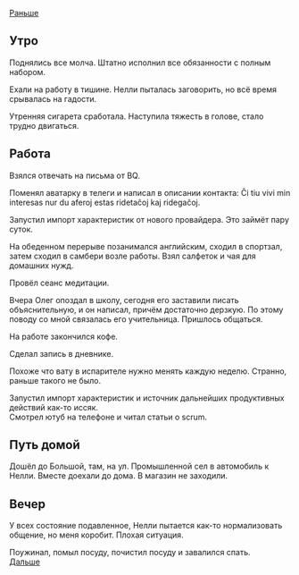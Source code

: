 [Раньше](2021.01.27.md)  
## Утро
Поднялись все молча. Штатно исполнил все обязанности с полным набором.

Ехали на работу в тишине. Нелли пыталась заговорить, но всё время срывалась на гадости.

Утренняя сигарета сработала. Наступила тяжесть в голове, стало трудно двигаться.
## Работа
Взялся отвечать на письма от BQ.

Поменял аватарку в телеги и написал в описании контакта: 
Ĉi tiu vivi min interesas nur du aferoj estas ridetaĉoj kaj ridegaĉoj.

Запустил импорт характеристик от нового провайдера. Это займёт пару суток.

На обеденном перерыве позанимался английским, сходил в спортзал, затем сходил в самбери возле работы. Взял салфеток и чая для домашних нужд.

Провёл сеанс медитации.

Вчера Олег опоздал в школу, сегодня его заставили писать объяснительную, и он написал, причём достаточно дерзкую. По этому поводу со мной связалась его учительница. Пришлось общаться.

На работе закончился кофе.

Сделал запись в дневнике.

Похоже что вату в испарителе нужно менять каждую неделю. Странно, раньше такого не было.

Запустил импорт характеристик и источник дальнейших продуктивных действий как-то иссяк.  
Смотрел ютуб на телефоне и читал статьи о scrum.
## Путь домой
Дошёл до Большой, там, на ул. Промышленной сел в автомобиль к Нелли. Вместе доехали до дома. В магазин не заходили.
## Вечер
У всех состояние подавленное, Нелли пытается как-то нормализовать общение, но меня коробит. Плохая ситуация.

Поужинал, помыл посуду, почистил посуду и завалился спать.  
[Дальше](2021.01.29.md)
